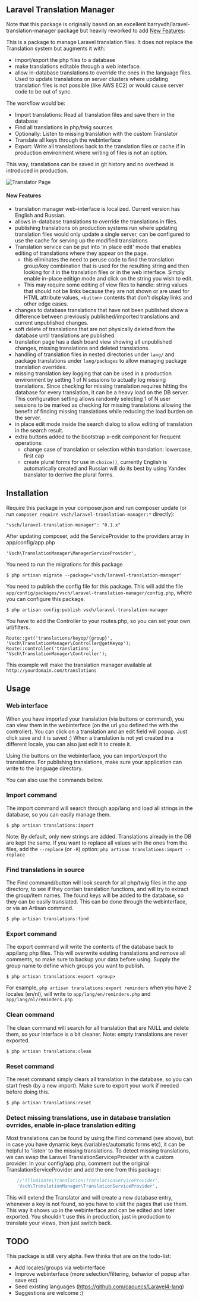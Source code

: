 ## Laravel Translation Manager

Note that this package is originally based on an excellent barryvdh/laravel-translation-manager package but heavily reworked to add [New Features](#NewFeatures):

This is a package to manage Laravel translation files. It does not replace the Translation system but augments it with:

- import/export the php files to a database
- make translations editable through a web interface.
- allow in-database translations to override the ones in the language files. Used to update translations on server clusters where updating translation files is not possible (like AWS EC2) or would cause server code to be out of sync.

The workflow would be:

- Import translations: Read all translation files and save them in the database
- Find all translations in php/twig sources
- Optionally: Listen to missing translation with the custom Translator
- Translate all keys through the webinterface
- Export: Write all translations back to the translation files or cache if in production environment where writing of files is not an option.

This way, translations can be saved in git history and no overhead is introduced in production.

![Translator Page ](https://raw.githubusercontent.com/vsch/laravel-translation-manager/master/images/ScreenShot_main.png)

<a id="NewFeatures"></a>
#### New Features

- translation manager web-interface is localized. Current version has English and Russian.
- allows in-database translations to override the translations in files.
- publishing translations on production systems run where updating translation files would only update a single server, can be configured to use the cache for serving up the modified translations
- Translation service can be put into 'in place edit' mode that enables editing of translations where they appear on the page.
  - this eliminates the need to peruse code to find the translation group/key combination that is used for the resulting string and then looking for it in the translation files or in the web interface. Simply enable in-place editign mode and click on the string you wish to edit.
  - This may require some editing of view files to handle: string values that should not be links because they are not shown or are used for HTML attribute values, `<button>` contents that don't display links and other edge cases.
- changes to database translations that have not been published show a difference between previously published/imported translations and current unpublished changes.
- soft delete of translations that are not physically deleted from the database until translations are published.
- translation page has a dash board view showing all unpublished changes, missing translations and deleted translations.
- handling of translation files in nested directories under `lang/` and package translations under `lang/packages` to allow managing package translation overrides.
- missing translation key logging that can be used in a production environment by setting 1 of N sessions to actually log missing translations. Since checking for missing translation requires hitting the database for every translation, it can be a heavy load on the DB server. This configuration setting allows randomly selecting 1 of N user sessions to be marked as checking for missing translations allowing the benefit of finding missing translations while reducing the load burden on the server.
- in place edit mode inside the search dialog to allow editing of translation in the search result.
- extra buttons added to the bootstrap x-edit component for frequent operations:
  - change case of translation or selection within translation: lowercase, first cap
  - create plural forms for use in `choice()`, currently English is automatically created and Russian will do its best by using Yandex translator to derrive the plural forms.


## Installation

Require this package in your composer.json and run composer update (or run `composer require vsch/laravel-translation-manager:*` directly):

    "vsch/laravel-translation-manager": "0.1.x"

After updating composer, add the ServiceProvider to the providers array in app/config/app.php

    'Vsch\TranslationManager\ManagerServiceProvider',

You need to run the migrations for this package

    $ php artisan migrate --package="vsch/laravel-translation-manager"

You need to publish the config file for this package. This will add the file `app/config/packages/vsch/laravel-translation-manager/config.php`, where you can configure this package.

    $ php artisan config:publish vsch/laravel-translation-manager

You have to add the Controller to your routes.php, so you can set your own url/filters.

    Route::get('translations/keyop/{group}', 'Vsch\TranslationManager\Controller@getKeyop');
    Route::controller('translations', 'Vsch\TranslationManager\Controller');

This example will make the translation manager available at `http://yourdomain.com/translations`

## Usage

### Web interface

When you have imported your translation (via buttons or command), you can view them in the webinterface (on the url you defined the with the controller).
You can click on a translation and an edit field will popup. Just click save and it is saved :)
When a translation is not yet created in a different locale, you can also just edit it to create it.

Using the buttons on the webinterface, you can import/export the translations. For publishing translations, make sure your application can write to the language directory.

You can also use the commands below.

### Import command

The import command will search through app/lang and load all strings in the database, so you can easily manage them.

    $ php artisan translations:import
    
Note: By default, only new strings are added. Translations already in the DB are kept the same. If you want to replace all values with the ones from the files, 
add the `--replace` (or `-R`) option: `php artisan translations:import --replace`

### Find translations in source

The Find command/button will look search for all php/twig files in the app directory, to see if they contain translation functions, and will try to extract the group/item names.
The found keys will be added to the database, so they can be easily translated.
This can be done through the webinterface, or via an Artisan command.

    $ php artisan translations:find

### Export command

The export command will write the contents of the database back to app/lang php files.
This will overwrite existing translations and remove all comments, so make sure to backup your data before using.
Supply the group name to define which groups you want to publish.

    $ php artisan translations:export <group>

For example, `php artisan translations:export reminders` when you have 2 locales (en/nl), will write to `app/lang/en/reminders.php` and `app/lang/nl/reminders.php`

### Clean command

The clean command will search for all translation that are NULL and delete them, so your interface is a bit cleaner. Note: empty translations are never exported.

    $ php artisan translations:clean

### Reset command

The reset command simply clears all translation in the database, so you can start fresh (by a new import). Make sure to export your work if needed before doing this.

    $ php artisan translations:reset

### Detect missing translations, use in database translation ovrrides, enable in-place translation editing

Most translations can be found by using the Find command (see above), but in case you have dynamic keys (variables/automatic forms etc), it can be helpful to 'listen' to the missing translations.
To detect missing translations, we can swap the Laravel TranslationServicepProvider with a custom provider.
In your config/app.php, comment out the original TranslationServiceProvider and add the one from this package:

```php
    //'Illuminate\Translation\TranslationServiceProvider',
    'Vsch\TranslationManager\TranslationServiceProvider',
```

This will extend the Translator and will create a new database entry, whenever a key is not found, so you have to visit the pages that use them.
This way it shows up in the webinterface and can be edited and later exported.
You shouldn't use this in production, just in production to translate your views, then just switch back.

## TODO

This package is still very alpha. Few thinks that are on the todo-list:

- Add locales/groups via webinterface
- Improve webinterface (more selection/filtering, behavior of popup after save etc)
- Seed existing languages (https://github.com/caouecs/Laravel4-lang)
- Suggestions are welcome :)
